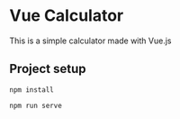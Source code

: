# Vue Calculator
This is a simple calculator made with Vue.js
## Project setup
```
npm install
```
```
npm run serve
```

